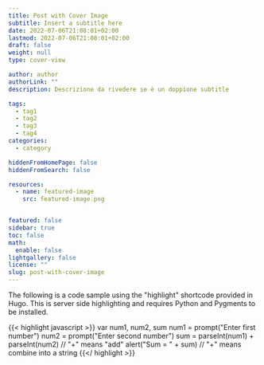 ```yaml
---
title: Post with Cover Image
subtitle: Insert a subtitle here
date: 2022-07-06T21:08:01+02:00
lastmod: 2022-07-06T21:08:01+02:00
draft: false
weight: null
type: cover-view

author: author
authorLink: ""
description: Descrizione da rivedere se è un doppione subtitle

tags:
  - tag1
  - tag2
  - tag3
  - tag4
categories:
  - category

hiddenFromHomePage: false
hiddenFromSearch: false

resources:
  - name: featured-image
    src: featured-image.png


featured: false
sidebar: true
toc: false
math:
  enable: false
lightgallery: false
license: ""
slug: post-with-cover-image
---
```


The following is a code sample using the "highlight" shortcode provided in Hugo. This is server side highlighting and requires Python and Pygments to be installed.

{{< highlight javascript >}}
    var num1, num2, sum
    num1 = prompt("Enter first number")
    num2 = prompt("Enter second number")
    sum = parseInt(num1) + parseInt(num2) // "+" means "add"
    alert("Sum = " + sum)  // "+" means combine into a string
{{</ highlight >}}
